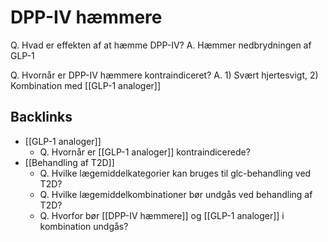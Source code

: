 # DPP-IV hæmmere
Q. Hvad er effekten af at hæmme DPP-IV?
A. Hæmmer nedbrydningen af GLP-1

Q. Hvornår er DPP-IV hæmmere kontraindiceret?
A. 1) Svært hjertesvigt, 2) Kombination med [[GLP-1 analoger]]

## Backlinks
* [[GLP-1 analoger]]
	* Q. Hvornår er [[GLP-1 analoger]] kontraindicerede?
* [[Behandling af T2D]]
	* Q. Hvilke lægemiddelkategorier kan bruges til glc-behandling ved T2D?
	* Q. Hvilke lægemiddelkombinationer bør undgås ved behandling af T2D?
	* Q. Hvorfor bør [[DPP-IV hæmmere]] og [[GLP-1 analoger]] i kombination undgås?

<!-- #anki/tag/med/Endocrinology #anki/deck/Medicine #anki/tag/med/Pharmacology -->

<!-- {BearID:8D37038C-3549-4435-8A65-3A90125A0F26-24378-0000E44DBEE64AB5} -->

